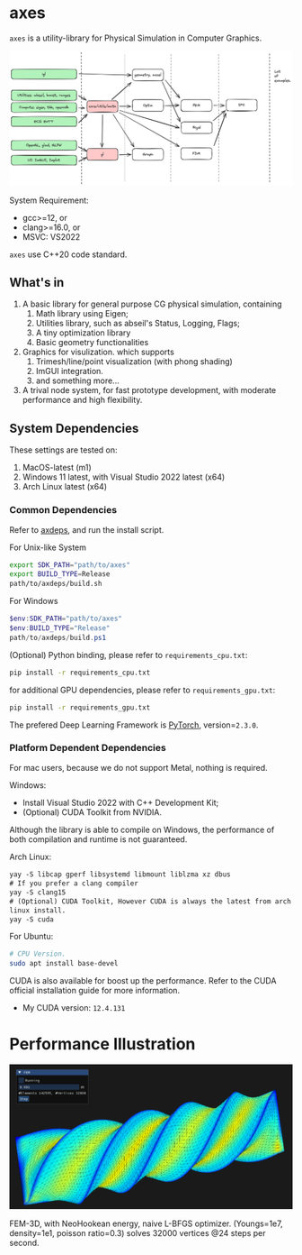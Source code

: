 # axes

`axes` is a utility-library for Physical Simulation in Computer Graphics.

![](./asset/gh-images/framework.png)

System Requirement:

- gcc>=12, or
- clang>=16.0, or
- MSVC: VS2022

`axes` use C++20 code standard.

## What's in

1. A basic library for general purpose CG physical simulation, containing
   1. Math library using Eigen;
   2. Utilities library, such as abseil's Status, Logging, Flags;
   3. A tiny optimization library
   4. Basic geometry functionalities
2. Graphics for visulization. which supports 
   1. Trimesh/line/point visualization (with phong shading)
   2. ImGUI integration.
   3. and something more...
3. A trival node system, for fast prototype development, with moderate performance and high flexibility.

## System Dependencies

These settings are tested on:
1. MacOS-latest (m1)
2. Windows 11 latest, with Visual Studio 2022 latest (x64)
3. Arch Linux latest (x64)


### Common Dependencies

Refer to [axdeps](https://github.com/Adversarr/axdeps.git), and run the install script.

For Unix-like System
```bash
export SDK_PATH="path/to/axes"
export BUILD_TYPE=Release
path/to/axdeps/build.sh
```

For Windows
```powershell
$env:SDK_PATH="path/to/axes"
$env:BUILD_TYPE="Release"
path/to/axdeps/build.ps1
```

(Optional) Python binding, please refer to `requirements_cpu.txt`:

```bash
pip install -r requirements_cpu.txt
```

for additional GPU dependencies, please refer to `requirements_gpu.txt`:

```bash
pip install -r requirements_gpu.txt
```

The prefered Deep Learning Framework is [PyTorch](https://pytorch.org/), version=`2.3.0`.

### Platform Dependent Dependencies

For mac users, because we do not support Metal, nothing is required.

Windows:
- Install Visual Studio 2022 with C++ Development Kit;
- (Optional) CUDA Toolkit from NVIDIA.

Although the library is able to compile on Windows, the performance of both compilation and runtime is not guaranteed.

Arch Linux:
```
yay -S libcap gperf libsystemd libmount liblzma xz dbus
# If you prefer a clang compiler
yay -S clang15
# (Optional) CUDA Toolkit, However CUDA is always the latest from arch linux install.
yay -S cuda
```

For Ubuntu:
```bash
# CPU Version.
sudo apt install base-devel
```

CUDA is also available for boost up the performance. Refer to the CUDA official installation guide for more information.

- My CUDA version: `12.4.131`

# Performance Illustration

![fem3LBFGS](asset/gh-images/image.png)

FEM-3D, with NeoHookean energy, naive L-BFGS optimizer. (Youngs=1e7, density=1e1, poisson ratio=0.3) solves 32000 vertices @24 steps per second.
